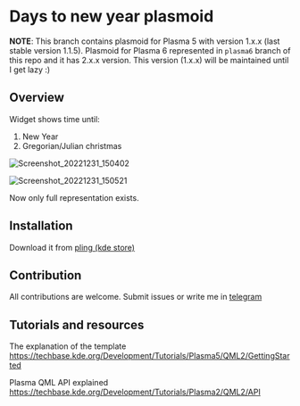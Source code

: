 # Days to new year plasmoid

**NOTE**: This branch contains plasmoid for Plasma 5 with version 1.x.x (last stable version 1.1.5). Plasmoid for Plasma 6 represented in `plasma6` branch of this repo and it has 2.x.x version. This version (1.x.x) will be maintained until I get lazy :)

## Overview

Widget shows time until:

1. New Year
2. Gregorian/Julian сhristmas

![Screenshot_20221231_150402](https://user-images.githubusercontent.com/83695097/210136137-2300b884-bdb3-4978-adf2-5548290acc89.png)

![Screenshot_20221231_150521](https://user-images.githubusercontent.com/83695097/210136146-d21d2753-52ca-46cb-9022-95e3f788a071.png)


Now only full representation exists.

## Installation

Download it from [pling (kde store)](https://www.pling.com/p/1949201/)

## Contribution

All contributions are welcome. Submit issues or write me in [telegram](https://t.me/stepanzubkov)

## Tutorials and resources

The explanation of the template
https://techbase.kde.org/Development/Tutorials/Plasma5/QML2/GettingStarted

Plasma QML API explained
https://techbase.kde.org/Development/Tutorials/Plasma2/QML2/API

